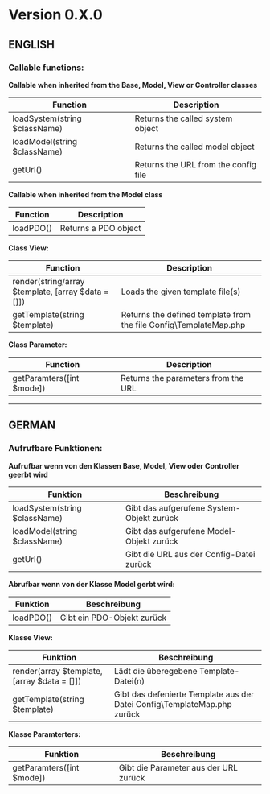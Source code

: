 # Version 0.X.0

## ENGLISH

### Callable functions:

**Callable when inherited from the Base, Model, View or Controller classes**

| Function                       | Description                          |
| ------------------------------ | ------------------------------------ |
| loadSystem(string \$className) | Returns the called system object     |
| loadModel(string \$className)  | Returns the called model object      |
| getUrl()                       | Returns the URL from the config file |

**Callable when inherited from the Model class**

| Function  | Description          |
| --------- | -------------------- |
| loadPDO() | Returns a PDO object |

**Class View:**

| Function                                           | Description                                                       |
| -------------------------------------------------- | ----------------------------------------------------------------- |
| render(string/array $template, [array $data = []]) | Loads the given template file(s)                                  |
| getTemplate(string $template)                      | Returns the defined template from the file Config\TemplateMap.php |

**Class Parameter:**

| Function                  | Description                         |
| ------------------------- | ----------------------------------- |
| getParamters([int $mode]) | Returns the parameters from the URL |

---

## GERMAN

### Aufrufbare Funktionen:

**Aufrufbar wenn von den Klassen Base, Model, View oder Controller geerbt wird**

| Funktion                       | Beschreibung                              |
| ------------------------------ | ----------------------------------------- |
| loadSystem(string \$className) | Gibt das aufgerufene System-Objekt zurück |
| loadModel(string \$className)  | Gibt das aufgerufene Model-Objekt zurück  |
| getUrl()                       | Gibt die URL aus der Config-Datei zurück  |

**Abrufbar wenn von der Klasse Model gerbt wird:**

| Funktion  | Beschreibung               |
| --------- | -------------------------- |
| loadPDO() | Gibt ein PDO-Objekt zurück |

**Klasse View:**

| Funktion                                    | Beschreibung                                                             |
| ------------------------------------------- | ------------------------------------------------------------------------ |
| render(array $template, [array $data = []]) | Lädt die überegebene Template-Datei(n)                                   |
| getTemplate(string $template)               | Gibt das defenierte Template aus der Datei Config\TemplateMap.php zurück |

**Klasse Paramterters:**

| Funktion                  | Beschreibung                          |
| ------------------------- | ------------------------------------- |
| getParamters([int $mode]) | Gibt die Parameter aus der URL zurück |
